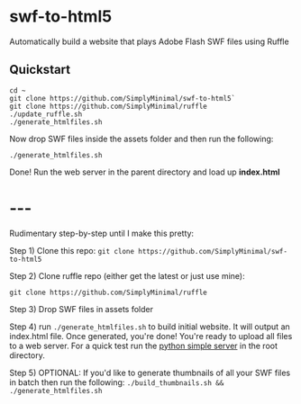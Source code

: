 # swf-to-html5
Automatically build a website that plays Adobe Flash SWF files using Ruffle

## Quickstart
```
cd ~
git clone https://github.com/SimplyMinimal/swf-to-html5`
git clone https://github.com/SimplyMinimal/ruffle
./update_ruffle.sh
./generate_htmlfiles.sh
```

Now drop SWF files inside the assets folder and then run the following:
```
./generate_htmlfiles.sh
```

Done! Run the web server in the parent directory and load up **index.html**

# ---
Rudimentary step-by-step until I make this pretty:

Step 1) Clone this repo:
`git clone https://github.com/SimplyMinimal/swf-to-html5`


Step 2) Clone ruffle repo (either get the latest or just use mine):

`git clone https://github.com/SimplyMinimal/ruffle`


Step 3) Drop SWF files in assets folder


Step 4) run `./generate_htmlfiles.sh` to build initial website. It will output an index.html file. Once generated, you're done! You're ready to upload all files to a web server. For a quick test run the [python simple server](https://docs.python.org/2/library/simplehttpserver.html) in the root directory.


Step 5) OPTIONAL: If you'd like to generate thumbnails of all your SWF files in batch then run the following:
`./build_thumbnails.sh && ./generate_htmlfiles.sh`
